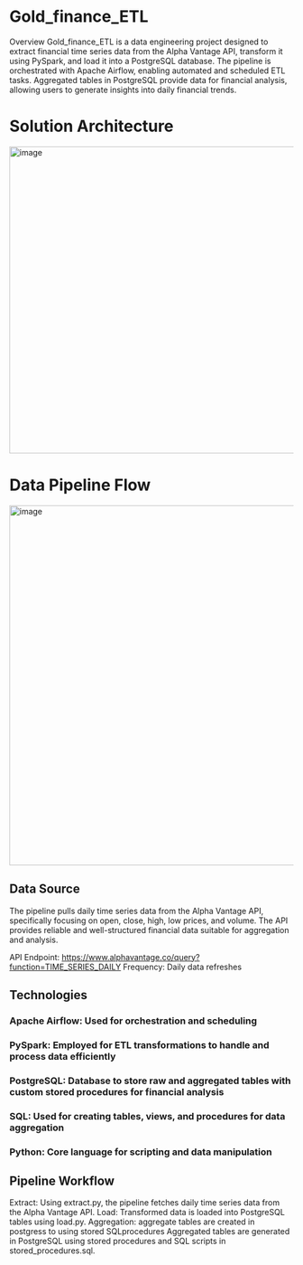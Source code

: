 # Gold_finance_ETL
Overview
Gold_finance_ETL is a data engineering project designed to extract financial time series data from the Alpha Vantage API, transform it using PySpark, and load it into a PostgreSQL database. The pipeline is orchestrated with Apache Airflow, enabling automated and scheduled ETL tasks. Aggregated tables in PostgreSQL provide data for financial analysis, allowing users to generate insights into daily financial trends.

# Solution Architecture
<img width="543" alt="image" src="https://github.com/user-attachments/assets/cdebe121-c817-4d53-a269-965f37ebaf37">


# Data Pipeline Flow
<img width="637" alt="image" src="https://github.com/user-attachments/assets/ce05d6e6-4cee-4453-b192-7c1b437e93e0">




## Data Source
The pipeline pulls daily time series data from the Alpha Vantage API, specifically focusing on open, close, high, low prices, and volume. The API provides reliable and well-structured financial data suitable for aggregation and analysis.

API Endpoint: https://www.alphavantage.co/query?function=TIME_SERIES_DAILY
Frequency: Daily data refreshes
## Technologies
### Apache Airflow: Used for orchestration and scheduling
### PySpark: Employed for ETL transformations to handle and process data efficiently
### PostgreSQL: Database to store raw and aggregated tables with custom stored procedures for financial analysis
### SQL: Used for creating tables, views, and procedures for data aggregation
### Python: Core language for scripting and data manipulation
## Pipeline Workflow
Extract:
Using extract.py, the pipeline fetches daily time series data from the Alpha Vantage API.
Load:
Transformed data is loaded into PostgreSQL tables using load.py.
Aggregation:
aggregate tables are created in postgress to using stored SQLprocedures
Aggregated tables are generated in PostgreSQL using stored procedures and SQL scripts in stored_procedures.sql.
